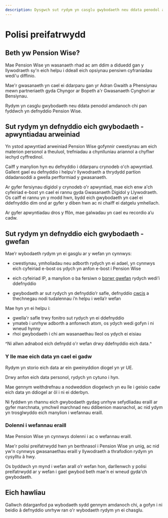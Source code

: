 ```yaml
---
description: Dysgwch sut rydym yn casglu gwybodaeth neu ddata penodol amdanoch chi pan fyddwch yn defnyddio Pension Wise.
---
```

# Polisi preifatrwydd

## Beth yw Pension Wise?

Mae Pension Wise yn wasanaeth rhad ac am ddim a diduedd gan y llywodraeth sy'n eich helpu i ddeall eich opsiynau pensiwn cyfraniadau wedi'u diffinio.

Mae'r gwasanaeth yn cael ei ddarparu gan yr Adran Gwaith a Phensiynau mewn partneriaeth gyda Chyngor ar Bopeth a'r Gwasanaeth Cynghori ar Bensiynau.

Rydym yn casglu gwybodaeth neu ddata penodol amdanoch chi pan fyddwch yn defnyddio Pension Wise.

## Sut rydym yn defnyddio eich gwybodaeth - apwyntiadau arweiniad

Yn ystod apwyntiad arweiniad Pension Wise gofynnir cwestiynau am eich materion personol a theuluol, trefniadau a chynlluniau ariannol a chyflwr iechyd cyffredinol.

Caiff y manylion hyn eu defnyddio i ddarparu crynodeb o'ch apwyntiad. Gallent gael eu defnyddio i helpu'r llywodraeth a thrydydd partïon ddadansoddi a gwella perfformiad y gwasanaeth.

Ar gyfer fersiynau digidol y crynodeb o'r apwyntiad, mae eich enw a'ch cyfeiriad e-bost yn cael ei rannu gyda Gwasanaeth Digidol y Llywodraeth. Os caiff ei rannu yn y modd hwn, bydd eich gwybodaeth yn cael ei ddefnyddio dim ond ar gyfer y diben hwn ac ni chaiff ei datgelu ymhellach.

Ar gyfer apwyntiadau dros y ffôn, mae galwadau yn cael eu recordio a’u cadw.

## Sut rydym yn defnyddio eich gwybodaeth - gwefan

Mae’r wybodaeth rydym yn ei gasglu ar y wefan yn cynnwys:

- cwestiynau, ymholiadau neu adborth rydych yn ei adael, yn cynnwys eich cyfeiriad e-bost os ydych yn anfon e-bost i Pension Wise

- eich cyfeiriad IP, a manylion o ba fersiwn o [borwr gwefan](https://www.gov.uk/help/browsers) rydych wedi’i ddefnyddio

- gwybodaeth ar sut rydych yn defnyddio’r safle, defnyddio [cwcis](/cookies) a thechnegau nodi tudalennau i’n helpu i wella’r wefan

Mae hyn yn ei helpu i:

- gwella'r safle trwy fonitro sut rydych yn ei ddefnyddio
- ymateb i unrhyw adborth a anfonwch atom, os ydych wedi gofyn i ni wneud hynny
- rhoi gwybodaeth i chi am wasanaethau lleol os ydych ei eisiau

^Ni allwn adnabod eich defnydd o'r wefan drwy ddefnyddio eich data.^

### Y lle mae eich data yn cael ei gadw

Rydym yn storio eich data ar ein gweinyddion diogel yn yr UE.

Drwy anfon eich data personol, rydych yn cytuno i hyn.

Mae gennym weithdrefnau a nodweddion diogelwch yn eu lle i geisio cadw eich data yn ddiogel ar ôl i ni ei dderbyn.

Ni fyddwn yn rhannu eich gwybodaeth gydag unrhyw sefydliadau eraill ar gyfer marchnata, ymchwil marchnad neu ddibenion masnachol, ac nid ydym yn trosglwyddo eich manylion i wefannau eraill.

### Dolenni i wefannau eraill

Mae Pension Wise yn cynnwys dolenni i ac o wefannau eraill.

Mae'r polisi preifatrwydd hwn yn berthnasol i Pension Wise yn unig, ac nid yw'n cynnwys gwasanaethau eraill y llywodraeth a thrafodion rydym yn cysylltu â hwy.

Os byddwch yn mynd i wefan arall o’r wefan hon, darllenwch y polisi preifatrwydd ar y wefan i gael gwybod beth mae'n ei wneud gyda'ch gwybodaeth.

## Eich hawliau

Gallwch ddarganfod pa wybodaeth sydd gennym amdanoch chi, a gofyn i ni beidio â defnyddio unrhyw ran o'r wybodaeth rydym yn ei chasglu.
